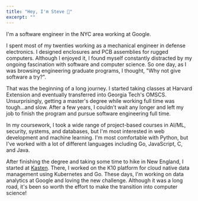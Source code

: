 ```yaml
---
title: "Hey, I'm Steve 👋"
excerpt: ""
---
```


I'm a software engineer in the NYC area working at Google.

I spent most of my twenties working as a mechanical engineer in defense electronics. I designed enclosures and PCB assemblies for rugged computers. Although I enjoyed it, I found myself constantly distracted by my ongoing fascination with software and computer science. So one day, as I was browsing engineering graduate programs, I thought, "Why not give software a try?".

That was the beginning of a long journey. I started taking classes at Harvard Extension and eventually transferred into Georgia Tech's OMSCS. Unsurprisingly, getting a master's degree while working full time was tough...and slow. After a few years, I couldn't wait any longer and left my job to finish the program and pursue software engineering full time.

In my coursework, I took a wide range of project-based courses in AI/ML, security, systems, and databases, but I'm most interested in web development and machine learning. I'm most comfortable with Python, but I've worked with a lot of different languages including Go, JavaScript, C, and Java.

After finishing the degree and taking some time to hike in New England, I started at [Kasten](https://kasten.io). There, I worked on the K10 platform for cloud native data management using Kubernetes and Go. These days, I'm working on data analytics at Google and loving the new challenge. Although it was a long road, it's been so worth the effort to make the transition into computer science!
